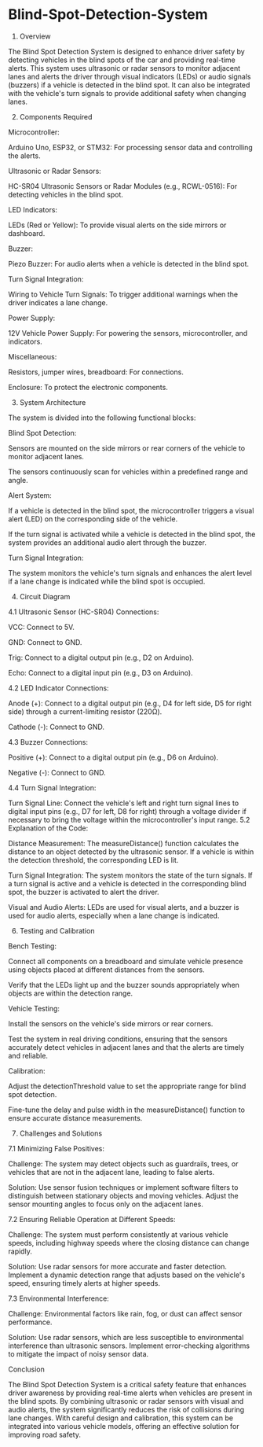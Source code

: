 # Blind-Spot-Detection-System
1. Overview

The Blind Spot Detection System is designed to enhance driver safety by detecting vehicles in the blind spots of the car and providing real-time alerts. This system uses ultrasonic or radar sensors to monitor adjacent lanes and alerts the driver through visual indicators (LEDs) or audio signals (buzzers) if a vehicle is detected in the blind spot. It can also be integrated with the vehicle's turn signals to provide additional safety when changing lanes.

2. Components Required

Microcontroller:

Arduino Uno, ESP32, or STM32: For processing sensor data and controlling the alerts.

Ultrasonic or Radar Sensors:

HC-SR04 Ultrasonic Sensors or Radar Modules (e.g., RCWL-0516): For detecting vehicles in the blind spot.

LED Indicators:

LEDs (Red or Yellow): To provide visual alerts on the side mirrors or dashboard.

Buzzer:

Piezo Buzzer: For audio alerts when a vehicle is detected in the blind spot.

Turn Signal Integration:

Wiring to Vehicle Turn Signals: To trigger additional warnings when the driver indicates a lane change.

Power Supply:

12V Vehicle Power Supply: For powering the sensors, microcontroller, and indicators.

Miscellaneous:

Resistors, jumper wires, breadboard: For connections.

Enclosure: To protect the electronic components.

3. System Architecture

The system is divided into the following functional blocks:

Blind Spot Detection:

Sensors are mounted on the side mirrors or rear corners of the vehicle to monitor adjacent lanes.

The sensors continuously scan for vehicles within a predefined range and angle.

Alert System:

If a vehicle is detected in the blind spot, the microcontroller triggers a visual alert (LED) on the corresponding side of the vehicle.

If the turn signal is activated while a vehicle is detected in the blind spot, the system provides an additional audio alert through the buzzer.

Turn Signal Integration:

The system monitors the vehicle's turn signals and enhances the alert level if a lane change is indicated while the blind spot is occupied.

4. Circuit Diagram

4.1 Ultrasonic Sensor (HC-SR04) Connections:

VCC: Connect to 5V.

GND: Connect to GND.

Trig: Connect to a digital output pin (e.g., D2 on Arduino).

Echo: Connect to a digital input pin (e.g., D3 on Arduino).

4.2 LED Indicator Connections:

Anode (+): Connect to a digital output pin (e.g., D4 for left side, D5 for right side) through a current-limiting resistor (220Ω).

Cathode (-): Connect to GND.

4.3 Buzzer Connections:

Positive (+): Connect to a digital output pin (e.g., D6 on Arduino).

Negative (-): Connect to GND.

4.4 Turn Signal Integration:

Turn Signal Line: Connect the vehicle's left and right turn signal lines to digital input pins (e.g., D7 for left, D8 for right) through a voltage divider if necessary to bring the voltage within the microcontroller's input range.
5.2 Explanation of the Code:

Distance Measurement: The measureDistance() function calculates the distance to an object detected by the ultrasonic sensor. If a vehicle is within the detection threshold, the corresponding LED is lit.

Turn Signal Integration: The system monitors the state of the turn signals. If a turn signal is active and a vehicle is detected in the corresponding blind spot, the buzzer is activated to alert the driver.

Visual and Audio Alerts: LEDs are used for visual alerts, and a buzzer is used for audio alerts, especially when a lane change is indicated.

6. Testing and Calibration

Bench Testing:

Connect all components on a breadboard and simulate vehicle presence using objects placed at different distances from the sensors.

Verify that the LEDs light up and the buzzer sounds appropriately when objects are within the detection range.

Vehicle Testing:

Install the sensors on the vehicle's side mirrors or rear corners.

Test the system in real driving conditions, ensuring that the sensors accurately detect vehicles in adjacent lanes and that the alerts are timely and reliable.

Calibration:

Adjust the detectionThreshold value to set the appropriate range for blind spot detection.

Fine-tune the delay and pulse width in the measureDistance() function to ensure accurate distance measurements.

7. Challenges and Solutions

7.1 Minimizing False Positives:

Challenge: The system may detect objects such as guardrails, trees, or vehicles that are not in the adjacent lane, leading to false alerts.

Solution: Use sensor fusion techniques or implement software filters to distinguish between stationary objects and moving vehicles. Adjust the sensor mounting angles to focus only on the adjacent lanes.

7.2 Ensuring Reliable Operation at Different Speeds:

Challenge: The system must perform consistently at various vehicle speeds, including highway speeds where the closing distance can change rapidly.

Solution: Use radar sensors for more accurate and faster detection. Implement a dynamic detection range that adjusts based on the vehicle's speed, ensuring timely alerts at higher speeds.

7.3 Environmental Interference:

Challenge: Environmental factors like rain, fog, or dust can affect sensor performance.

Solution: Use radar sensors, which are less susceptible to environmental interference than ultrasonic sensors. Implement error-checking algorithms to mitigate the impact of noisy sensor data.

Conclusion

The Blind Spot Detection System is a critical safety feature that enhances driver awareness by providing real-time alerts when vehicles are present in the blind spots. By combining ultrasonic or radar sensors with visual and audio alerts, the system significantly reduces the risk of collisions during lane changes. With careful design and calibration, this system can be integrated into various vehicle models, offering an effective solution for improving road safety.
